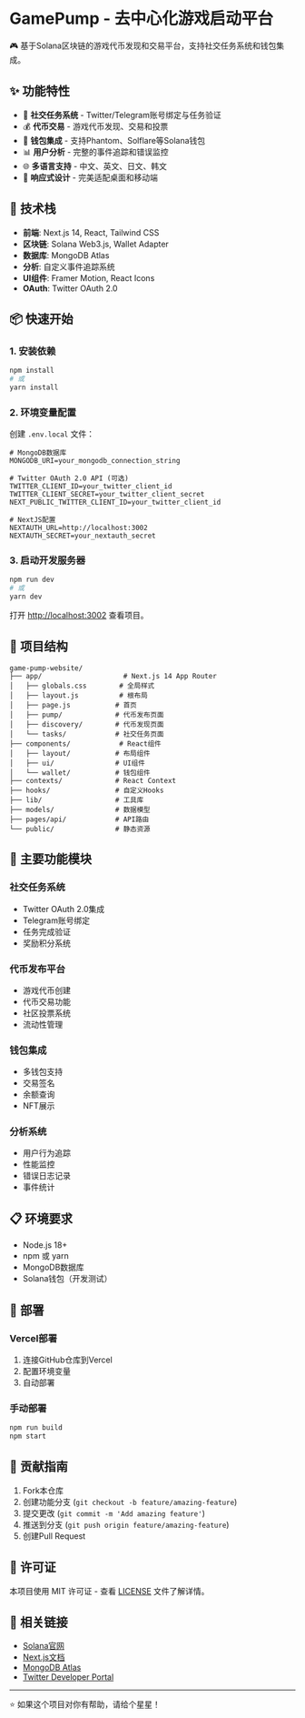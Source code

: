 # GamePump - 去中心化游戏启动平台

🎮 基于Solana区块链的游戏代币发现和交易平台，支持社交任务系统和钱包集成。

## ✨ 功能特性

- 🎯 **社交任务系统** - Twitter/Telegram账号绑定与任务验证
- 💰 **代币交易** - 游戏代币发现、交易和投票
- 🔗 **钱包集成** - 支持Phantom、Solflare等Solana钱包
- 📊 **用户分析** - 完整的事件追踪和错误监控
- 🌐 **多语言支持** - 中文、英文、日文、韩文
- 📱 **响应式设计** - 完美适配桌面和移动端

## 🚀 技术栈

- **前端**: Next.js 14, React, Tailwind CSS
- **区块链**: Solana Web3.js, Wallet Adapter
- **数据库**: MongoDB Atlas
- **分析**: 自定义事件追踪系统
- **UI组件**: Framer Motion, React Icons
- **OAuth**: Twitter OAuth 2.0

## 📦 快速开始

### 1. 安装依赖

```bash
npm install
# 或
yarn install
```

### 2. 环境变量配置

创建 `.env.local` 文件：

```env
# MongoDB数据库
MONGODB_URI=your_mongodb_connection_string

# Twitter OAuth 2.0 API (可选)
TWITTER_CLIENT_ID=your_twitter_client_id
TWITTER_CLIENT_SECRET=your_twitter_client_secret
NEXT_PUBLIC_TWITTER_CLIENT_ID=your_twitter_client_id

# NextJS配置
NEXTAUTH_URL=http://localhost:3002
NEXTAUTH_SECRET=your_nextauth_secret
```

### 3. 启动开发服务器

```bash
npm run dev
# 或
yarn dev
```

打开 [http://localhost:3002](http://localhost:3002) 查看项目。

## 🔧 项目结构

```
game-pump-website/
├── app/                    # Next.js 14 App Router
│   ├── globals.css        # 全局样式
│   ├── layout.js          # 根布局
│   ├── page.js           # 首页
│   ├── pump/             # 代币发布页面
│   ├── discovery/        # 代币发现页面
│   └── tasks/            # 社交任务页面
├── components/            # React组件
│   ├── layout/           # 布局组件
│   ├── ui/               # UI组件
│   └── wallet/           # 钱包组件
├── contexts/             # React Context
├── hooks/                # 自定义Hooks
├── lib/                  # 工具库
├── models/               # 数据模型
├── pages/api/            # API路由
└── public/               # 静态资源
```

## 🎯 主要功能模块

### 社交任务系统
- Twitter OAuth 2.0集成
- Telegram账号绑定
- 任务完成验证
- 奖励积分系统

### 代币发布平台
- 游戏代币创建
- 代币交易功能
- 社区投票系统
- 流动性管理

### 钱包集成
- 多钱包支持
- 交易签名
- 余额查询
- NFT展示

### 分析系统
- 用户行为追踪
- 性能监控
- 错误日志记录
- 事件统计

## 📋 环境要求

- Node.js 18+
- npm 或 yarn
- MongoDB数据库
- Solana钱包（开发测试）

## 🚀 部署

### Vercel部署

1. 连接GitHub仓库到Vercel
2. 配置环境变量
3. 自动部署

### 手动部署

```bash
npm run build
npm start
```

## 🤝 贡献指南

1. Fork本仓库
2. 创建功能分支 (`git checkout -b feature/amazing-feature`)
3. 提交更改 (`git commit -m 'Add amazing feature'`)
4. 推送到分支 (`git push origin feature/amazing-feature`)
5. 创建Pull Request

## 📄 许可证

本项目使用 MIT 许可证 - 查看 [LICENSE](LICENSE) 文件了解详情。

## 🔗 相关链接

- [Solana官网](https://solana.com/)
- [Next.js文档](https://nextjs.org/docs)
- [MongoDB Atlas](https://www.mongodb.com/atlas)
- [Twitter Developer Portal](https://developer.twitter.com/)

---

⭐ 如果这个项目对你有帮助，请给个星星！ 